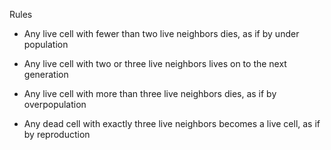 Rules

- Any live cell with fewer than two live neighbors dies, as if by under population

- Any live cell with two or three live neighbors lives on to the next generation

- Any live cell with more than three live neighbors dies, as if by overpopulation

- Any dead cell with exactly three live neighbors becomes a live cell, as if by reproduction